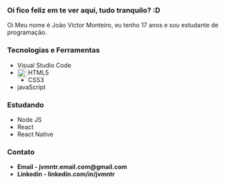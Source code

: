 <h3>
  <strong>Oi fico feliz em te ver aqui, tudo tranquilo? :D</strong>
</h3>  

<p>Oi Meu nome é João Victor Monteiro, eu tenho 17 anos e sou estudante de programação. </p>

<h3>
  Tecnologias e Ferramentas
</h3>
<ul>
  <li>Visual Studio Code</li>
  <li>HTML5 <img height="22" width="22" src="https://cdn.jsdelivr.net/npm/simple-icons@v3/icons/html5.svg" alt="HTML Icon" align="left"/></li> 
  <li>CSS3</li>
  <li>javaScript</li>
</ul>

<h3>
  Estudando
</h3>
<ul>
  <li>Node JS</li>
  <li>React</li>
  <li>React Native</li>
</ul>


<h3>
  Contato
</h3>
<ul>
  <li><strong>Email -<strong> jvmntr.email.com@gmail.com</li>
  <li><strong>Linkedin -<strong> linkedin.com/in/jvmntr</li>
<ul>


<!--
**Jvmntr/Jvmntr** is a ✨ _special_ ✨ repository because its `README.md` (this file) appears on your GitHub profile.

Here are some ideas to get you started:

- 🔭 I’m currently working on ...
- 🌱 I’m currently learning ...
- 👯 I’m looking to collaborate on ...
- 🤔 I’m looking for help with ...
- 💬 Ask me about ...
- 📫 How to reach me: ...
- 😄 Pronouns: ...
- ⚡ Fun fact: ...
-->
